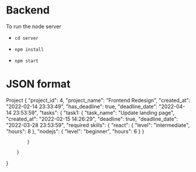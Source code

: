 # Backend

To run the node server
 
- `cd server`

- `npm install`

- `npm start`




# JSON format

Project 
{
    "project_id": 4,
    "project_name": "Frontend Redesign",
    "created_at": "2022-02-14 23:33:49",
    "has_deadline": true,
    "deadline_date": "2022-04-14 23:53:59",
    "tasks": {
            "task1: {
                "task_name": "Update landing page",
                "created_at": "2022-02-15 14:26:29",
                "deadline": true,
                "deadline_date": "2022-03-28 23:53:59",
                "required skills": {
                    "react": {
                        "level": "intermediate",
                        "hours": 8
                    },
                    "nodejs": {
                        "level": "beginner",
                        "hours": 6
                    }
                }

            }

        }
    
}
